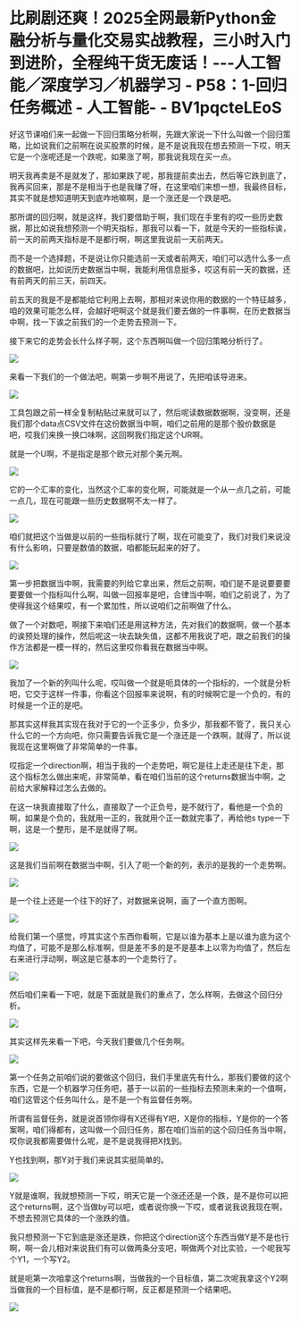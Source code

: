 # 比刷剧还爽！2025全网最新Python金融分析与量化交易实战教程，三小时入门到进阶，全程纯干货无废话！---人工智能／深度学习／机器学习 - P58：1-回归任务概述 - 人工智能- - BV1pqcteLEoS

好这节课咱们来一起做一下回归策略分析啊，先跟大家说一下什么叫做一个回归策略，比如说我们之前啊在说买股票的时候，是不是说我现在想去预测一下哎，明天它是一个涨呢还是一个跌呢，如果涨了啊，那我说我现在买一点。

明天我再卖是不是就发了，那如果跌了呢，那我提前卖出去，然后等它跌到底了，我再买回来，那是不是相当于也是我赚了呀，在这里咱们来想一想，我最终目标，其实不就是想知道明天到底咋地嘛啊，是一个涨还是一个跌是吧。

那所谓的回归啊，就是这样，我们要借助于啊，我们现在手里有的哎一些历史数据，那比如说我想预测一个明天指标，那我可以看一下，就是今天的一些指标诶，前一天的前两天指标是不是都行啊，啊这里我说前一天前两天。

而不是一个选择题，不是说让你只能选前一天或者前两天，咱们可以选什么多一点的数据吧，比如说历史数据当中啊，我能利用信息挺多，哎这有前一天的数据，还有前两天的前三天，前四天。

前五天的我是不是都能给它利用上去啊，那相对来说你用的数据的一个特征越多，咱的效果可能怎么样，会越好吧啊这个就是我们要去做的一件事啊，在历史数据当中啊，找一下诶之前我们的一个走势去预测一下。

接下来它的走势会长什么样子啊，这个东西啊叫做一个回归策略分析行了。

![](img/7ae9a6ca694aa1e90f557248d6954d28_1.png)

来看一下我们的一个做法吧，啊第一步啊不用说了，先把咱该导进来。

![](img/7ae9a6ca694aa1e90f557248d6954d28_3.png)

工具包跟之前一样全复制粘贴过来就可以了，然后呢读数据数据啊，没变啊，还是我们那个data点CSV文件在这份数据当中啊，咱们之前用的是那个股价数据是吧，哎我们来换一换口味啊，这回啊我们指定这个UR啊。

就是一个U啊，不是指定是那个欧元对那个美元啊。

![](img/7ae9a6ca694aa1e90f557248d6954d28_5.png)

它的一个汇率的变化，当然这个汇率的变化啊，可能就是一个从一点几之前，可能一点几，现在可能跟一些历史数据啊不太一样了。



![](img/7ae9a6ca694aa1e90f557248d6954d28_7.png)

咱们就把这个当做是以前的一些指标就行了啊，现在可能变了，我们对我们来说没有什么影响，只要是数值的数据，咱都能玩起来的好了。



![](img/7ae9a6ca694aa1e90f557248d6954d28_9.png)

第一步把数据当中啊，我需要的列给它拿出来，然后之前啊，咱们是不是说要要要要要做一个指标叫什么啊，叫做一回报率是吧，合律当中啊，咱们之前说了，为了使得我这个结果哎，有一个累加性，所以说咱们之前啊做了什么。

做了一个对数吧，啊接下来咱们还是用这种方法，先对我们的数据啊，做一个基本的诶预处理的操作，然后呢这一块去缺失值，这都不用我说了吧，跟之前我们的操作方法都是一模一样的，然后这里哎你看我在数据当中啊。



![](img/7ae9a6ca694aa1e90f557248d6954d28_11.png)

我加了一个新的列叫什么呢，哎叫做一个就是呃具体的一个指标的，一个就是分析吧，它交于这样一件事，你看这个回报率来说啊，有的时候啊它是一个负的，有的时候是一个正的是吧。

那其实这样我其实现在我对于它的一个正多少，负多少，那我都不管了，我只关心什么它的一个方向吧，你只需要告诉我它是一个涨还是一个跌啊，就得了，所以说我现在这里啊做了非常简单的一件事。

哎指定一个direction啊，相当于我的一个走势吧，啊它是往上走还是往下走，那这个指标怎么做出来呢，非常简单，看在咱们当前的这个returns数据当中啊，之前给大家解释过怎么去做的。

在这一块我直接取了什么，直接取了一个正负号，是不就行了，看他是一个负的啊，如果是个负的，我就用一正的，我就用个正一数就完事了，再给他s type一下啊，这是一个整形，是不是就得了啊。



![](img/7ae9a6ca694aa1e90f557248d6954d28_13.png)

这是我们当前啊在数据当中啊，引入了呃一个新的列，表示的是我的一个走势啊。

![](img/7ae9a6ca694aa1e90f557248d6954d28_15.png)

是一个往上还是一个往下的好了，对数据来说啊，画了一个直方图啊。

![](img/7ae9a6ca694aa1e90f557248d6954d28_17.png)

给我们第一个感觉，哼其实这个东西你看啊，它是以谁为基本上是以谁为底为这个均值了，可能不是那么标准啊，但是差不多的是不是基本上以零为均值了，然后左右来进行浮动啊，啊这是它基本的一个走势行了。



![](img/7ae9a6ca694aa1e90f557248d6954d28_19.png)

然后咱们来看一下吧，就是下面就是我们的重点了，怎么样啊，去做这个回归分析。

![](img/7ae9a6ca694aa1e90f557248d6954d28_21.png)

其实这样先来看一下吧，今天我们要做几个任务啊。

![](img/7ae9a6ca694aa1e90f557248d6954d28_23.png)

第一个任务之前咱们说的要做这个回归，我们手里底先有什么，那我们要做的这个东西，它是一个机器学习任务吧，基于一以前的一些指标去预测未来的一个值啊，咱们这管这个任务叫什么，是不是一个有监督任务啊。

所谓有监督任务，就是说首领你得有X还得有Y吧，X是你的指标，Y是你的一个答案啊，咱们得都有，这叫做一个回归任务，那在咱们当前的这个回归任务当中啊，哎你说我都需要做什么呢，是不是说我得把X找到。

Y也找到啊，那Y对于我们来说其实挺简单的。

![](img/7ae9a6ca694aa1e90f557248d6954d28_25.png)

Y就是谁啊，我就想预测一下哎，明天它是一个涨还还是一个跌，是不是你可以把这个returns啊，这个当做by可以吧，或者说你换一下哎，或者说我说我现在啊，不想去预测它具体的一个涨跌的值。

我只想预测一下它到底是涨还是跌，你把这个direction这个东西当做Y是不是也行啊，啊一会儿相对来说我们有可以做两条分支吧，啊做两个对比实验，一个呢我写个Y1，一个写Y2。

就是呃第一次咱拿这个returns啊，当做我的一个目标值，第二次呢我拿这个Y2啊当做我的一个目标值，是不是都行啊，反正都是预测一个结果吧。



![](img/7ae9a6ca694aa1e90f557248d6954d28_27.png)